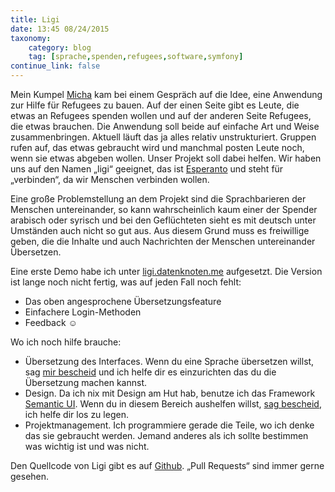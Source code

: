 ```yaml
---
title: Ligi
date: 13:45 08/24/2015
taxonomy:
    category: blog
    tag: [sprache,spenden,refugees,software,symfony]
continue_link: false
---
```


Mein Kumpel [Micha](https://micha.stoecker.me/) kam bei einem Gespräch auf die Idee, eine Anwendung zur Hilfe für Refugees zu bauen. Auf der einen Seite gibt es Leute, die etwas an Refugees spenden wollen und auf der anderen Seite Refugees, die etwas brauchen. Die Anwendung soll beide auf einfache Art und Weise zusammenbringen. Aktuell läuft das ja alles relativ unstrukturiert. Gruppen rufen auf, das etwas gebraucht wird und manchmal posten Leute noch, wenn sie etwas abgeben wollen. Unser Projekt soll dabei helfen. Wir haben uns auf den Namen „ligi“ geeignet, das ist [Esperanto](https://de.wikipedia.org/wiki/Esperanto) und steht für „verbinden“, da wir Menschen verbinden wollen.

Eine große Problemstellung an dem Projekt sind die Sprachbarieren der Menschen untereinander, so kann wahrscheinlich kaum einer der Spender arabisch oder syrisch und bei den Geflüchteten sieht es mit deutsch unter Umständen auch nicht so gut aus. Aus diesem Grund muss es freiwillige geben, die die Inhalte und auch Nachrichten der Menschen untereinander Übersetzen.

Eine erste Demo habe ich unter [ligi.datenknoten.me](https://ligi.datenknoten.me) aufgesetzt. Die Version ist lange noch nicht fertig, was auf jeden Fall noch fehlt:

  - Das oben angesprochene Übersetzungsfeature
  - Einfachere Login-Methoden
  - Feedback ☺
  
Wo ich noch hilfe brauche:

  - Übersetzung des Interfaces. Wenn du eine Sprache übersetzen willst, sag [mir bescheid](/uebermich) und ich helfe dir es einzurichten das du die Übersetzung machen kannst. 
  - Design. Da ich nix mit Design am Hut hab, benutze ich das Framework [Semantic UI](http://semantic-ui.com). Wenn du in diesem Bereich aushelfen willst, [sag bescheid](/uebermich), ich helfe dir los zu legen.
  - Projektmanagement. Ich programmiere gerade die Teile, wo ich denke das sie gebraucht werden. Jemand anderes als ich sollte bestimmen was wichtig ist und was nicht.
  
Den Quellcode von Ligi gibt es auf [Github](https://github.com/datenknoten/ligi/). „Pull Requests“ sind immer gerne gesehen.
